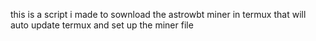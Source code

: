 this is a script i made to sownload the astrowbt miner in termux that will auto update termux  and set up the miner file
